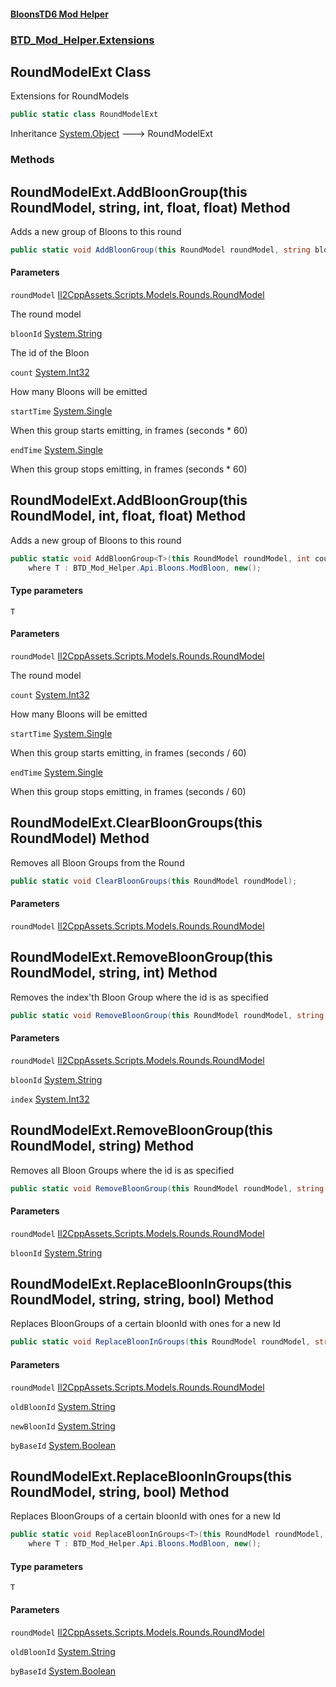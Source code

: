 #### [BloonsTD6 Mod Helper](README.md 'README')
### [BTD_Mod_Helper.Extensions](README.md#BTD_Mod_Helper.Extensions 'BTD_Mod_Helper.Extensions')

## RoundModelExt Class

Extensions for RoundModels

```csharp
public static class RoundModelExt
```

Inheritance [System.Object](https://docs.microsoft.com/en-us/dotnet/api/System.Object 'System.Object') &#129106; RoundModelExt
### Methods

<a name='BTD_Mod_Helper.Extensions.RoundModelExt.AddBloonGroup(thisRoundModel,string,int,float,float)'></a>

## RoundModelExt.AddBloonGroup(this RoundModel, string, int, float, float) Method

Adds a new group of Bloons to this round

```csharp
public static void AddBloonGroup(this RoundModel roundModel, string bloonId, int count=1, float startTime=0f, float endTime=60f);
```
#### Parameters

<a name='BTD_Mod_Helper.Extensions.RoundModelExt.AddBloonGroup(thisRoundModel,string,int,float,float).roundModel'></a>

`roundModel` [Il2CppAssets.Scripts.Models.Rounds.RoundModel](https://docs.microsoft.com/en-us/dotnet/api/Il2CppAssets.Scripts.Models.Rounds.RoundModel 'Il2CppAssets.Scripts.Models.Rounds.RoundModel')

The round model

<a name='BTD_Mod_Helper.Extensions.RoundModelExt.AddBloonGroup(thisRoundModel,string,int,float,float).bloonId'></a>

`bloonId` [System.String](https://docs.microsoft.com/en-us/dotnet/api/System.String 'System.String')

The id of the Bloon

<a name='BTD_Mod_Helper.Extensions.RoundModelExt.AddBloonGroup(thisRoundModel,string,int,float,float).count'></a>

`count` [System.Int32](https://docs.microsoft.com/en-us/dotnet/api/System.Int32 'System.Int32')

How many Bloons will be emitted

<a name='BTD_Mod_Helper.Extensions.RoundModelExt.AddBloonGroup(thisRoundModel,string,int,float,float).startTime'></a>

`startTime` [System.Single](https://docs.microsoft.com/en-us/dotnet/api/System.Single 'System.Single')

When this group starts emitting, in frames (seconds * 60)

<a name='BTD_Mod_Helper.Extensions.RoundModelExt.AddBloonGroup(thisRoundModel,string,int,float,float).endTime'></a>

`endTime` [System.Single](https://docs.microsoft.com/en-us/dotnet/api/System.Single 'System.Single')

When this group stops emitting, in frames (seconds * 60)

<a name='BTD_Mod_Helper.Extensions.RoundModelExt.AddBloonGroup_T_(thisRoundModel,int,float,float)'></a>

## RoundModelExt.AddBloonGroup<T>(this RoundModel, int, float, float) Method

Adds a new group of Bloons to this round

```csharp
public static void AddBloonGroup<T>(this RoundModel roundModel, int count=1, float startTime=0f, float endTime=60f)
    where T : BTD_Mod_Helper.Api.Bloons.ModBloon, new();
```
#### Type parameters

<a name='BTD_Mod_Helper.Extensions.RoundModelExt.AddBloonGroup_T_(thisRoundModel,int,float,float).T'></a>

`T`
#### Parameters

<a name='BTD_Mod_Helper.Extensions.RoundModelExt.AddBloonGroup_T_(thisRoundModel,int,float,float).roundModel'></a>

`roundModel` [Il2CppAssets.Scripts.Models.Rounds.RoundModel](https://docs.microsoft.com/en-us/dotnet/api/Il2CppAssets.Scripts.Models.Rounds.RoundModel 'Il2CppAssets.Scripts.Models.Rounds.RoundModel')

The round model

<a name='BTD_Mod_Helper.Extensions.RoundModelExt.AddBloonGroup_T_(thisRoundModel,int,float,float).count'></a>

`count` [System.Int32](https://docs.microsoft.com/en-us/dotnet/api/System.Int32 'System.Int32')

How many Bloons will be emitted

<a name='BTD_Mod_Helper.Extensions.RoundModelExt.AddBloonGroup_T_(thisRoundModel,int,float,float).startTime'></a>

`startTime` [System.Single](https://docs.microsoft.com/en-us/dotnet/api/System.Single 'System.Single')

When this group starts emitting, in frames (seconds / 60)

<a name='BTD_Mod_Helper.Extensions.RoundModelExt.AddBloonGroup_T_(thisRoundModel,int,float,float).endTime'></a>

`endTime` [System.Single](https://docs.microsoft.com/en-us/dotnet/api/System.Single 'System.Single')

When this group stops emitting, in frames (seconds / 60)

<a name='BTD_Mod_Helper.Extensions.RoundModelExt.ClearBloonGroups(thisRoundModel)'></a>

## RoundModelExt.ClearBloonGroups(this RoundModel) Method

Removes all Bloon Groups from the Round

```csharp
public static void ClearBloonGroups(this RoundModel roundModel);
```
#### Parameters

<a name='BTD_Mod_Helper.Extensions.RoundModelExt.ClearBloonGroups(thisRoundModel).roundModel'></a>

`roundModel` [Il2CppAssets.Scripts.Models.Rounds.RoundModel](https://docs.microsoft.com/en-us/dotnet/api/Il2CppAssets.Scripts.Models.Rounds.RoundModel 'Il2CppAssets.Scripts.Models.Rounds.RoundModel')

<a name='BTD_Mod_Helper.Extensions.RoundModelExt.RemoveBloonGroup(thisRoundModel,string,int)'></a>

## RoundModelExt.RemoveBloonGroup(this RoundModel, string, int) Method

Removes the index'th Bloon Group where the id is as specified

```csharp
public static void RemoveBloonGroup(this RoundModel roundModel, string bloonId, int index);
```
#### Parameters

<a name='BTD_Mod_Helper.Extensions.RoundModelExt.RemoveBloonGroup(thisRoundModel,string,int).roundModel'></a>

`roundModel` [Il2CppAssets.Scripts.Models.Rounds.RoundModel](https://docs.microsoft.com/en-us/dotnet/api/Il2CppAssets.Scripts.Models.Rounds.RoundModel 'Il2CppAssets.Scripts.Models.Rounds.RoundModel')

<a name='BTD_Mod_Helper.Extensions.RoundModelExt.RemoveBloonGroup(thisRoundModel,string,int).bloonId'></a>

`bloonId` [System.String](https://docs.microsoft.com/en-us/dotnet/api/System.String 'System.String')

<a name='BTD_Mod_Helper.Extensions.RoundModelExt.RemoveBloonGroup(thisRoundModel,string,int).index'></a>

`index` [System.Int32](https://docs.microsoft.com/en-us/dotnet/api/System.Int32 'System.Int32')

<a name='BTD_Mod_Helper.Extensions.RoundModelExt.RemoveBloonGroup(thisRoundModel,string)'></a>

## RoundModelExt.RemoveBloonGroup(this RoundModel, string) Method

Removes all Bloon Groups where the id is as specified

```csharp
public static void RemoveBloonGroup(this RoundModel roundModel, string bloonId);
```
#### Parameters

<a name='BTD_Mod_Helper.Extensions.RoundModelExt.RemoveBloonGroup(thisRoundModel,string).roundModel'></a>

`roundModel` [Il2CppAssets.Scripts.Models.Rounds.RoundModel](https://docs.microsoft.com/en-us/dotnet/api/Il2CppAssets.Scripts.Models.Rounds.RoundModel 'Il2CppAssets.Scripts.Models.Rounds.RoundModel')

<a name='BTD_Mod_Helper.Extensions.RoundModelExt.RemoveBloonGroup(thisRoundModel,string).bloonId'></a>

`bloonId` [System.String](https://docs.microsoft.com/en-us/dotnet/api/System.String 'System.String')

<a name='BTD_Mod_Helper.Extensions.RoundModelExt.ReplaceBloonInGroups(thisRoundModel,string,string,bool)'></a>

## RoundModelExt.ReplaceBloonInGroups(this RoundModel, string, string, bool) Method

Replaces BloonGroups of a certain bloonId with ones for a new Id

```csharp
public static void ReplaceBloonInGroups(this RoundModel roundModel, string oldBloonId, string newBloonId, bool byBaseId=false);
```
#### Parameters

<a name='BTD_Mod_Helper.Extensions.RoundModelExt.ReplaceBloonInGroups(thisRoundModel,string,string,bool).roundModel'></a>

`roundModel` [Il2CppAssets.Scripts.Models.Rounds.RoundModel](https://docs.microsoft.com/en-us/dotnet/api/Il2CppAssets.Scripts.Models.Rounds.RoundModel 'Il2CppAssets.Scripts.Models.Rounds.RoundModel')

<a name='BTD_Mod_Helper.Extensions.RoundModelExt.ReplaceBloonInGroups(thisRoundModel,string,string,bool).oldBloonId'></a>

`oldBloonId` [System.String](https://docs.microsoft.com/en-us/dotnet/api/System.String 'System.String')

<a name='BTD_Mod_Helper.Extensions.RoundModelExt.ReplaceBloonInGroups(thisRoundModel,string,string,bool).newBloonId'></a>

`newBloonId` [System.String](https://docs.microsoft.com/en-us/dotnet/api/System.String 'System.String')

<a name='BTD_Mod_Helper.Extensions.RoundModelExt.ReplaceBloonInGroups(thisRoundModel,string,string,bool).byBaseId'></a>

`byBaseId` [System.Boolean](https://docs.microsoft.com/en-us/dotnet/api/System.Boolean 'System.Boolean')

<a name='BTD_Mod_Helper.Extensions.RoundModelExt.ReplaceBloonInGroups_T_(thisRoundModel,string,bool)'></a>

## RoundModelExt.ReplaceBloonInGroups<T>(this RoundModel, string, bool) Method

Replaces BloonGroups of a certain bloonId with ones for a new Id

```csharp
public static void ReplaceBloonInGroups<T>(this RoundModel roundModel, string oldBloonId, bool byBaseId=false)
    where T : BTD_Mod_Helper.Api.Bloons.ModBloon, new();
```
#### Type parameters

<a name='BTD_Mod_Helper.Extensions.RoundModelExt.ReplaceBloonInGroups_T_(thisRoundModel,string,bool).T'></a>

`T`
#### Parameters

<a name='BTD_Mod_Helper.Extensions.RoundModelExt.ReplaceBloonInGroups_T_(thisRoundModel,string,bool).roundModel'></a>

`roundModel` [Il2CppAssets.Scripts.Models.Rounds.RoundModel](https://docs.microsoft.com/en-us/dotnet/api/Il2CppAssets.Scripts.Models.Rounds.RoundModel 'Il2CppAssets.Scripts.Models.Rounds.RoundModel')

<a name='BTD_Mod_Helper.Extensions.RoundModelExt.ReplaceBloonInGroups_T_(thisRoundModel,string,bool).oldBloonId'></a>

`oldBloonId` [System.String](https://docs.microsoft.com/en-us/dotnet/api/System.String 'System.String')

<a name='BTD_Mod_Helper.Extensions.RoundModelExt.ReplaceBloonInGroups_T_(thisRoundModel,string,bool).byBaseId'></a>

`byBaseId` [System.Boolean](https://docs.microsoft.com/en-us/dotnet/api/System.Boolean 'System.Boolean')